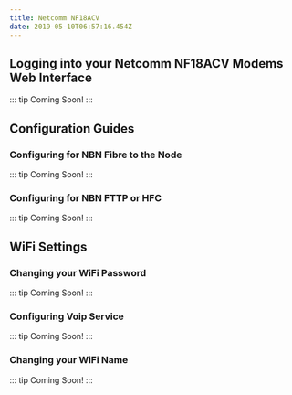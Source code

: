 ```yaml
---
title: Netcomm NF18ACV
date: 2019-05-10T06:57:16.454Z
---
```


## Logging into your Netcomm NF18ACV Modems Web Interface

::: tip
Coming Soon!
:::

## Configuration Guides

### Configuring for NBN Fibre to the Node

::: tip
Coming Soon!
:::

### Configuring for NBN FTTP or HFC

::: tip
Coming Soon!
:::

## WiFi Settings

### Changing your WiFi Password

::: tip
Coming Soon!
:::

### Configuring Voip Service

::: tip
Coming Soon!
:::

### Changing your WiFi Name

::: tip
Coming Soon!
:::


